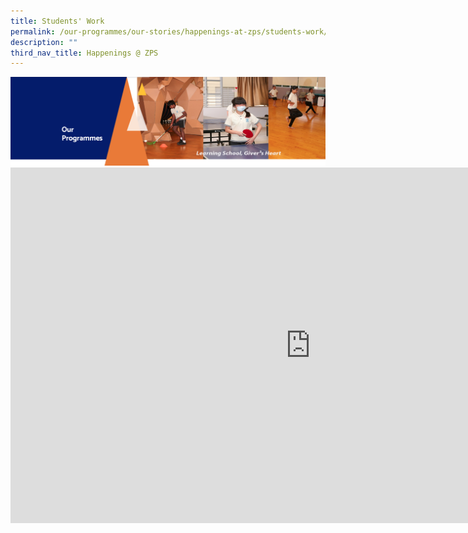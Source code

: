 ```yaml
---
title: Students' Work
permalink: /our-programmes/our-stories/happenings-at-zps/students-work/
description: ""
third_nav_title: Happenings @ ZPS
---
```

<img src="/images/OurProgrammes.png">
<iframe src="https://docs.google.com/presentation/d/e/2PACX-1vQmdUsMW_30tHsjJ3Vkc-bMBlDUjj_VsHBnAXvFLUK7u1O6W9tkZtPamIQ9fjcvPsQveV29xdIraQ3r/embed?start=false&loop=false&delayms=10000" frameborder="0" width="960" height="569" allowfullscreen="true"></iframe>